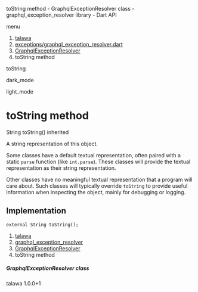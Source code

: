 




toString method - GraphqlExceptionResolver class - graphql\_exception\_resolver library - Dart API







menu

1. [talawa](../../index.html)
2. [exceptions/graphql\_exception\_resolver.dart](../../exceptions_graphql_exception_resolver/exceptions_graphql_exception_resolver-library.html)
3. [GraphqlExceptionResolver](../../exceptions_graphql_exception_resolver/GraphqlExceptionResolver-class.html)
4. toString method

toString


dark\_mode

light\_mode




# toString method


String
toString()
inherited

A string representation of this object.

Some classes have a default textual representation,
often paired with a static `parse` function (like `int.parse`).
These classes will provide the textual representation as
their string representation.

Other classes have no meaningful textual representation
that a program will care about.
Such classes will typically override `toString` to provide
useful information when inspecting the object,
mainly for debugging or logging.


## Implementation

```
external String toString();
```

 


1. [talawa](../../index.html)
2. [graphql\_exception\_resolver](../../exceptions_graphql_exception_resolver/exceptions_graphql_exception_resolver-library.html)
3. [GraphqlExceptionResolver](../../exceptions_graphql_exception_resolver/GraphqlExceptionResolver-class.html)
4. toString method

##### GraphqlExceptionResolver class





talawa
1.0.0+1






